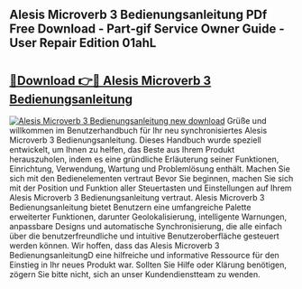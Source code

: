 ## Alesis Microverb 3 Bedienungsanleitung PDf Free Download - Part-gif Service Owner Guide - User Repair Edition 01ahL

# <h2><a href="http://df59xqx.blite.top/?on=Alesis+Microverb+3+Bedienungsanleitung">🔗Download 👉🔴 Alesis Microverb 3 Bedienungsanleitung</a></h2>

[![Alesis Microverb 3 Bedienungsanleitung new download](https://i.imgur.com/lujVjoI.png)](http://df59xqx.blite.top/?on=Alesis+Microverb+3+Bedienungsanleitung)
Grüße und willkommen im Benutzerhandbuch für Ihr neu synchronisiertes Alesis Microverb 3 Bedienungsanleitung. Dieses Handbuch wurde speziell entwickelt, um Ihnen zu helfen, das Beste aus Ihrem Produkt herauszuholen, indem es eine gründliche Erläuterung seiner Funktionen, Einrichtung, Verwendung, Wartung und Problemlösung enthält. Machen Sie sich mit den Bedienelementen vertraut Bevor Sie beginnen, machen Sie sich mit der Position und Funktion aller Steuertasten und Einstellungen auf Ihrem Alesis Microverb 3 Bedienungsanleitung vertraut. Alesis Microverb 3 Bedienungsanleitung bietet Benutzern eine umfangreiche Palette erweiterter Funktionen, darunter Geolokalisierung, intelligente Warnungen, anpassbare Designs und automatische Synchronisierung, die alle einfach über die benutzerfreundliche und intuitive Benutzeroberfläche gesteuert werden können. Wir hoffen, dass das Alesis Microverb 3 BedienungsanleitungD eine hilfreiche und informative Ressource für den Einstieg in Ihr neues Produkt war. Sollten Sie Hilfe oder Klärung benötigen, zögern Sie bitte nicht, sich an unser Kundendienstteam zu wenden.
